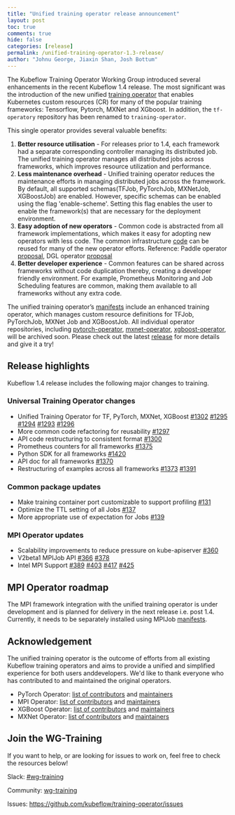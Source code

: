```yaml
---
title: "Unified training operator release announcement"
layout: post
toc: true
comments: true
hide: false
categories: [release]
permalink: /unified-training-operator-1.3-release/
author: "Johnu George, Jiaxin Shan, Josh Bottum"
---
```


The Kubeflow Training Operator Working Group introduced several enhancements in the recent Kubeflow 1.4 release. The most significant was the introduction of the new unified [training operator](https://github.com/kubeflow/training-operator) that enables Kubernetes custom resources (CR) for many of the popular training frameworks: Tensorflow, Pytorch, MXNet and XGboost. In addition, the `tf-operatory` repository has been renamed to `training-operator`.  

This single operator provides several valuable benefits: 

1. **Better resource utilisation** - For  releases prior to 1.4, each framework had a separate corresponding controller managing its distributed job. The unified training operator manages all distributed jobs across frameworks, which improves resource utilization and performance.
2. **Less maintenance overhead** - Unified training operator reduces the maintenance efforts in managing distributed jobs across the framework. By default, all supported schemas(TFJob, PyTorchJob, MXNetJob, XGBoostJob) are enabled. However, specific schemas can be enabled using the flag 'enable-scheme'. Setting this flag enables the user to enable the framework(s) that are necessary for the deployment environment.
3. **Easy adoption of new operators** - Common code is abstracted from all framework implementations, which makes it easy for adopting new operators with less code. The common infrastructure [code](https://github.com/kubeflow/common) can be reused for many of the new operator efforts. Reference: Paddle operator [proposal](https://github.com/kubeflow/community/pull/502), DGL operator [proposal](https://github.com/kubeflow/community/pull/512)
4. **Better developer experience** - Common features can be shared across frameworks without code duplication thereby, creating a developer friendly environment. For example, Prometheus Monitoring and Job Scheduling features are common, making them available to all frameworks without any extra code.

The unified training operator’s [manifests](https://github.com/kubeflow/manifests/tree/v1.4-branch/apps/training-operator/upstream) include an enhanced training operator, which manages custom resource definitions for TFJob, PyTorchJob, MXNet Job and  XGBoostJob. All individual operator repositories, including [pytorch-operator](https://github.com/kubeflow/pytorch-operator), [mxnet-operator](https://github.com/kubeflow/mxnet-operator), [xgboost-operator](https://github.com/kubeflow/xgboost-operator), will be archived soon. Please check out the latest [release](https://github.com/kubeflow/training-operator/releases/tag/v1.3.0) for more details and give it a try! 

## Release highlights

Kubeflow 1.4 release includes the following major changes to training. 

### Universal Training Operator changes

* Unified Training Operator for TF, PyTorch, MXNet, XGBoost [#1302](https://github.com/kubeflow/tf-operator/pull/1302) [#1295](https://github.com/kubeflow/tf-operator/pull/1295) [#1294](https://github.com/kubeflow/tf-operator/pull/1294) [#1293](https://github.com/kubeflow/tf-operator/pull/1293) [#1296](https://github.com/kubeflow/tf-operator/pull/1296)
* More common code refactoring for reusability [#1297](https://github.com/kubeflow/tf-operator/pull/1297)
* API code restructuring to consistent format [#1300](https://github.com/kubeflow/tf-operator/pull/1300)
* Prometheus counters for all frameworks [#1375](https://github.com/kubeflow/tf-operator/pull/1375)
* Python SDK for all frameworks [#1420](https://github.com/kubeflow/tf-operator/pull/1420)
* API doc for all frameworks [#1370](https://github.com/kubeflow/tf-operator/pull/1370)
* Restructuring of examples across all frameworks [#1373](https://github.com/kubeflow/tf-operator/pull/1373) [#1391](https://github.com/kubeflow/tf-operator/pull/1391)

### Common package updates

* Make training container port customizable to support profiling [#131](https://github.com/kubeflow/common/pull/131)
* Optimize the TTL setting of all Jobs [#137](https://github.com/kubeflow/common/pull/137)
* More appropriate use of expectation for Jobs [#139](https://github.com/kubeflow/common/pull/139)


### MPI Operator updates 

* Scalability improvements to reduce pressure on kube-apiserver [#360](https://github.com/kubeflow/mpi-operator/pull/360)
* V2beta1 MPIJob API [#366](https://github.com/kubeflow/mpi-operator/pull/366) [#378](https://github.com/kubeflow/mpi-operator/pull/378)
* Intel MPI Support [#389](https://github.com/kubeflow/mpi-operator/pull/389) [#403](https://github.com/kubeflow/mpi-operator/pull/403) [#417](https://github.com/kubeflow/mpi-operator/pull/417) [#425](https://github.com/kubeflow/mpi-operator/pull/425)

## MPI Operator roadmap

The MPI framework integration with the unified training operator is under development and is planned for delivery in the next release i.e. post 1.4. Currently, it needs to be separately installed using MPIJob [manifests](https://github.com/kubeflow/manifests/tree/v1.4-branch/apps/mpi-job/upstream).

## Acknowledgement

The unified training operator is the outcome of efforts from all existing Kubeflow training operators and aims to provide a unified and simplified experience for both users anddevelopers. We'd like to thank everyone who has contributed to and maintained the original operators.

* PyTorch Operator: [list of contributors](https://github.com/kubeflow/pytorch-operator/graphs/contributors) and [maintainers](https://github.com/kubeflow/pytorch-operator/blob/master/OWNERS)
* MPI Operator: [list of contributors](https://github.com/kubeflow/mpi-operator/graphs/contributors) and [maintainers](https://github.com/kubeflow/mpi-operator/blob/master/OWNERS)
* XGBoost Operator: [list of contributors](https://github.com/kubeflow/xgboost-operator/graphs/contributors) and [maintainers](https://github.com/kubeflow/xgboost-operator/blob/master/OWNERS)
* MXNet Operator: [list of contributors](https://github.com/kubeflow/mxnet-operator/graphs/contributors) and [maintainers](https://github.com/kubeflow/mxnet-operator/blob/master/OWNERS)

## Join the WG-Training 

If you want to help, or are looking for issues to work on, feel free to check the resources below! 

Slack: [#wg-training](https://kubeflow.slack.com/archives/C018N3M6QKB)

Community: [wg-training](https://github.com/kubeflow/community/tree/master/wg-training)

Issues: https://github.com/kubeflow/training-operator/issues

